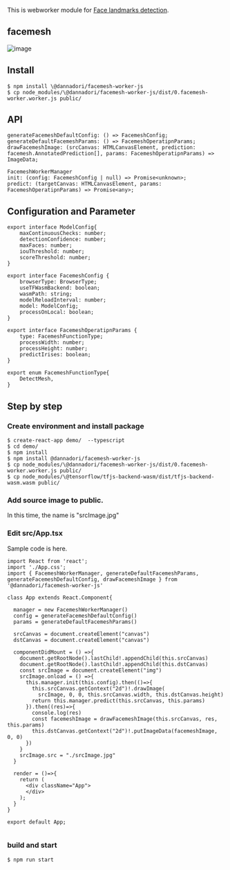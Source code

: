 This is webworker module for [Face landmarks detection](https://github.com/tensorflow/tfjs-models/tree/master/face-landmarks-detection).
## facemesh
![image](https://user-images.githubusercontent.com/48346627/98291726-efc0ce80-1fee-11eb-9707-ab98bc36e732.png)



## Install
```
$ npm install \@dannadori/facemesh-worker-js
$ cp node_modules/\@dannadori/facemesh-worker-js/dist/0.facemesh-worker.worker.js public/
```
## API

```
generateFacemeshDefaultConfig: () => FacemeshConfig;
generateDefaultFacemeshParams: () => FacemeshOperatipnParams;
drawFacemeshImage: (srcCanvas: HTMLCanvasElement, prediction: facemesh.AnnotatedPrediction[], params: FacemeshOperatipnParams) => ImageData;

FacemeshWorkerManager
init: (config: FacemeshConfig | null) => Promise<unknown>;
predict: (targetCanvas: HTMLCanvasElement, params: FacemeshOperatipnParams) => Promise<any>;

```

## Configuration and Parameter

```
export interface ModelConfig{
    maxContinuousChecks: number;
    detectionConfidence: number;
    maxFaces: number;
    iouThreshold: number;
    scoreThreshold: number;
}

export interface FacemeshConfig {
    browserType: BrowserType;
    useTFWasmBackend: boolean;
    wasmPath: string;
    modelReloadInterval: number;
    model: ModelConfig;
    processOnLocal: boolean;
}

export interface FacemeshOperatipnParams {
    type: FacemeshFunctionType;
    processWidth: number;
    processHeight: number;
    predictIrises: boolean;
}

export enum FacemeshFunctionType{
    DetectMesh,
}

```

## Step by step
### Create environment and install package
```
$ create-react-app demo/  --typescript
$ cd demo/
$ npm install
$ npm install @dannadori/facemesh-worker-js
$ cp node_modules/\@dannadori/facemesh-worker-js/dist/0.facemesh-worker.worker.js public/
$ cp node_modules/\@tensorflow/tfjs-backend-wasm/dist/tfjs-backend-wasm.wasm public/

```

### Add source image to public. 
In this time, the name is "srcImage.jpg"

### Edit src/App.tsx
Sample code is here.

```
import React from 'react';
import './App.css';
import { FacemeshWorkerManager, generateDefaultFacemeshParams, generateFacemeshDefaultConfig, drawFacemeshImage } from '@dannadori/facemesh-worker-js'

class App extends React.Component{
  
  manager = new FacemeshWorkerManager()
  config = generateFacemeshDefaultConfig()
  params = generateDefaultFacemeshParams()

  srcCanvas = document.createElement("canvas")
  dstCanvas = document.createElement("canvas")

  componentDidMount = () =>{
    document.getRootNode().lastChild!.appendChild(this.srcCanvas)
    document.getRootNode().lastChild!.appendChild(this.dstCanvas)
    const srcImage = document.createElement("img")
    srcImage.onload = () =>{
      this.manager.init(this.config).then(()=>{
        this.srcCanvas.getContext("2d")!.drawImage(
          srcImage, 0, 0, this.srcCanvas.width, this.dstCanvas.height)
        return this.manager.predict(this.srcCanvas, this.params)
      }).then((res)=>{
        console.log(res)
        const facemeshImage = drawFacemeshImage(this.srcCanvas, res, this.params)
        this.dstCanvas.getContext("2d")!.putImageData(facemeshImage, 0, 0)
      })
    }
    srcImage.src = "./srcImage.jpg"
  }

  render = ()=>{
    return (
      <div className="App">
      </div>
    );
  }
}

export default App;


```

### build and start

```
$ npm run start
```





